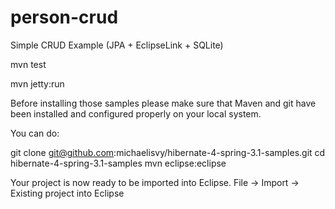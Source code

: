person-crud
===========

Simple CRUD Example
(JPA + EclipseLink + SQLite)


mvn test

mvn jetty:run

Before installing those samples please make sure that Maven and git have been installed and configured properly on your local system.

You can do:

git clone git@github.com:michaelisvy/hibernate-4-spring-3.1-samples.git
cd hibernate-4-spring-3.1-samples
mvn eclipse:eclipse

Your project is now ready to be imported into Eclipse.
File -> Import -> Existing project into Eclipse
